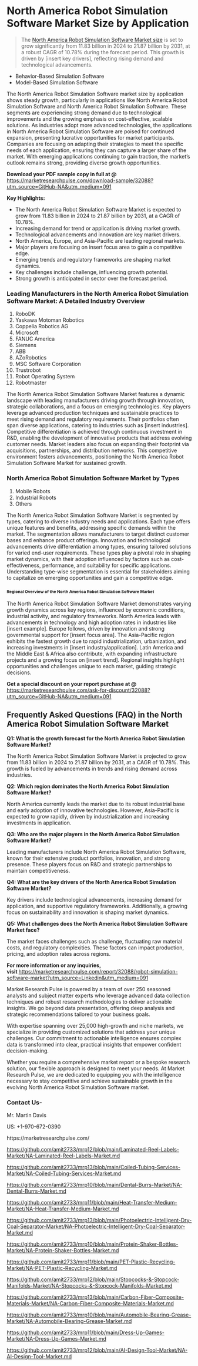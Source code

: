 <h1>North America Robot Simulation Software Market&nbsp;Size by Application</h1><blockquote><p>The <a href="https://marketresearchpulse.com/download-sample/32088?utm_source=GitHub-NA&amp;utm_medium=091">North America Robot Simulation Software Market size</a> is set to grow significantly from 11.83 billion in 2024 to 21.87 billion by 2031, at a robust CAGR of 10.78% during the forecast period. This growth is driven by [insert key drivers], reflecting rising demand and technological advancements.</p></blockquote><ul><li>Behavior-Based Simulation Software <li> Model-Based Simulation Software</li></ul><p>The North America Robot Simulation Software market size by application shows steady growth, particularly in applications like North America Robot Simulation Software and North America Robot Simulation Software. These segments are experiencing strong demand due to technological improvements and the growing emphasis on cost-effective, scalable solutions. As industries adopt more advanced technologies, the applications in North America Robot Simulation Software are poised for continued expansion, presenting lucrative opportunities for market participants. Companies are focusing on adapting their strategies to meet the specific needs of each application, ensuring they can capture a larger share of the market. With emerging applications continuing to gain traction, the market’s outlook remains strong, providing diverse growth opportunities.</p><p><strong>Download your PDF sample copy in full at @ </strong><a href="https://marketresearchpulse.com/download-sample/32088?utm_source=GitHub-NA&amp;utm_medium=091">https://marketresearchpulse.com/download-sample/32088?utm_source=GitHub-NA&amp;utm_medium=091</a></p><p><strong>Key Highlights: </strong></p><ul><li>The North America Robot Simulation Software Market is expected to grow from 11.83 billion in 2024 to 21.87 billion by 2031, at a CAGR of 10.78%.</li><li>Increasing demand for trend or application is driving market growth.</li><li>Technological advancements and innovation are key market drivers.</li><li>North America, Europe, and Asia-Pacific are leading regional markets.</li><li>Major players are focusing on insert focus area to gain a competitive edge.</li><li>Emerging trends and regulatory frameworks are shaping market dynamics.</li><li>Key challenges include challenge, influencing growth potential.</li><li>Strong growth is anticipated in sector over the forecast period.</li></ul><h3>Leading Manufacturers in the North America Robot Simulation Software Market: A Detailed Industry Overview</h3><ol><li>RoboDK</li><li>Yaskawa Motoman Robotics</li><li>Coppelia Robotics AG</li><li>Microsoft</li><li>FANUC America</li><li>Siemens</li><li>ABB</li><li>AZoRobotics</li><li>MSC Software Corporation</li><li>Trustrobot</li><li>Robot Operating System</li><li>Robotmaster</li></ol><div class="flex max-w-full flex-col flex-grow"><div class="min-h-8 text-message flex w-full flex-col items-end gap-2 whitespace-normal break-words [.text-message+&amp;]:mt-5" dir="auto" data-message-author-role="assistant" data-message-id="fd8432e4-4910-450d-b182-61b7bfb0a01f" data-message-model-slug="gpt-4o"><div class="flex w-full flex-col gap-1 empty:hidden first:pt-[3px]"><div class="markdown prose w-full break-words dark:prose-invert light"><p>The North America Robot Simulation Software Market features a dynamic landscape with leading manufacturers driving growth through innovation, strategic collaborations, and a focus on emerging technologies. Key players leverage advanced production techniques and sustainable practices to meet rising demand and regulatory requirements. Their portfolios often span diverse applications, catering to industries such as [insert industries]. Competitive differentiation is achieved through continuous investment in R&amp;D, enabling the development of innovative products that address evolving customer needs. Market leaders also focus on expanding their footprint via acquisitions, partnerships, and distribution networks. This competitive environment fosters advancements, positioning the North America Robot Simulation Software Market for sustained growth.</p></div></div></div></div><h3>North America Robot Simulation Software Market by Types</h3><ol><li>Mobile Robots <li> Industrial Robots <li> Others</li></ol><div class="flex max-w-full flex-col flex-grow"><div class="min-h-8 text-message flex w-full flex-col items-end gap-2 whitespace-normal break-words [.text-message+&amp;]:mt-5" dir="auto" data-message-author-role="assistant" data-message-id="084470be-0bb7-4664-bddf-5156b4f41249" data-message-model-slug="gpt-4o-mini"><div class="flex w-full flex-col gap-1 empty:hidden first:pt-[3px]"><div class="markdown prose w-full break-words dark:prose-invert light"><p>The North America Robot Simulation Software Market is segmented by types, catering to diverse industry needs and applications. Each type offers unique features and benefits, addressing specific demands within the market. The segmentation allows manufacturers to target distinct customer bases and enhance product offerings. Innovation and technological advancements drive differentiation among types, ensuring tailored solutions for varied end-user requirements. These types play a pivotal role in shaping market dynamics, with their adoption influenced by factors such as cost-effectiveness, performance, and suitability for specific applications. Understanding type-wise segmentation is essential for stakeholders aiming to capitalize on emerging opportunities and gain a competitive edge.</p></div></div></div></div><h3><span style="font-size: 11px;">Regional Overview of the North America Robot Simulation Software Market</span></h3><div class="flex max-w-full flex-col flex-grow"><div class="min-h-8 text-message flex w-full flex-col items-end gap-2 whitespace-normal break-words [.text-message+&amp;]:mt-5" dir="auto" data-message-author-role="assistant" data-message-id="e9038762-ce64-4e30-91c9-9bd413514231" data-message-model-slug="gpt-4o-mini"><div class="flex w-full flex-col gap-1 empty:hidden first:pt-[3px]"><div class="markdown prose w-full break-words dark:prose-invert light"><p>The North America Robot Simulation Software Market demonstrates varying growth dynamics across key regions, influenced by economic conditions, industrial activity, and regulatory frameworks. North America leads with advancements in technology and high adoption rates in industries like [insert example]. Europe follows, driven by innovation and strong governmental support for [insert focus area]. The Asia-Pacific region exhibits the fastest growth due to rapid industrialization, urbanization, and increasing investments in [insert industry/application]. Latin America and the Middle East &amp; Africa also contribute, with expanding infrastructure projects and a growing focus on [insert trend]. Regional insights highlight opportunities and challenges unique to each market, guiding strategic decisions.</p></div></div></div></div><p><strong>Get a special discount on your report purchase at @ </strong><a href="https://marketresearchpulse.com/ask-for-discount/32088?utm_source=GitHub-NA&amp;utm_medium=091">https://marketresearchpulse.com/ask-for-discount/32088?utm_source=GitHub-NA&amp;utm_medium=091</a></p><h2>Frequently Asked Questions (FAQ) in the North America Robot Simulation Software Market</h2><p><strong>Q1: What is the growth forecast for the North America Robot Simulation Software Market?</strong></p><p>The North America Robot Simulation Software Market is projected to grow from 11.83 billion in 2024 to 21.87 billion by 2031, at a CAGR of 10.78%. This growth is fueled by advancements in trends and rising demand across industries.</p><p><strong>Q2: Which region dominates the North America Robot Simulation Software Market?</strong></p><p>North America currently leads the market due to its robust industrial base and early adoption of innovative technologies. However, Asia-Pacific is expected to grow rapidly, driven by industrialization and increasing investments in application.</p><p><strong>Q3: Who are the major players in the North America Robot Simulation Software Market?</strong></p><p>Leading manufacturers include North America Robot Simulation Software, known for their extensive product portfolios, innovation, and strong presence. These players focus on R&amp;D and strategic partnerships to maintain competitiveness.</p><p><strong>Q4: What are the key drivers of the North America Robot Simulation Software Market?</strong></p><p>Key drivers include technological advancements, increasing demand for application, and supportive regulatory frameworks. Additionally, a growing focus on sustainability and innovation is shaping market dynamics.</p><p><strong>Q5: What challenges does the North America Robot Simulation Software Market face?</strong></p><p>The market faces challenges such as challenge, fluctuating raw material costs, and regulatory complexities. These factors can impact production, pricing, and adoption rates across regions.</p><p><strong>For more information or any inquiries, visit&nbsp;</strong><a href="https://marketresearchpulse.com/report/32088/robot-simulation-software-market?utm_source=Linkedin&utm_medium=091">https://marketresearchpulse.com/report/32088/robot-simulation-software-market?utm_source=Linkedin&utm_medium=091</a></p><p>Market Research Pulse is powered by a team of over 250 seasoned analysts and subject matter experts who leverage advanced data collection techniques and robust research methodologies to deliver actionable insights. We go beyond data presentation, offering deep analysis and strategic recommendations tailored to your business goals.</p><p>With expertise spanning over 25,000 high-growth and niche markets, we specialize in providing customized solutions that address your unique challenges. Our commitment to actionable intelligence ensures complex data is transformed into clear, practical insights that empower confident decision-making.</p><p>Whether you require a comprehensive market report or a bespoke research solution, our flexible approach is designed to meet your needs. At Market Research Pulse, we are dedicated to equipping you with the intelligence necessary to stay competitive and achieve sustainable growth in the evolving North America Robot Simulation Software market.</p><h3><strong>Contact Us-</strong></h3><p>Mr. Martin Davis</p><p>US: +1-970-672-0390</p><p>https://marketresearchpulse.com/</p><p><a href="https://github.com/amit2733/mrp12/blob/main/Laminated-Reel-Labels-Market/NA-Laminated-Reel-Labels-Market.md">https://github.com/amit2733/mrp12/blob/main/Laminated-Reel-Labels-Market/NA-Laminated-Reel-Labels-Market.md</a></p><p><a href="https://github.com/amit2733/mrp13/blob/main/Coiled-Tubing-Services-Market/NA-Coiled-Tubing-Services-Market.md">https://github.com/amit2733/mrp13/blob/main/Coiled-Tubing-Services-Market/NA-Coiled-Tubing-Services-Market.md</a></p><p><a href="https://github.com/amit2733/mrp10/blob/main/Dental-Burrs-Market/NA-Dental-Burrs-Market.md">https://github.com/amit2733/mrp10/blob/main/Dental-Burrs-Market/NA-Dental-Burrs-Market.md</a></p><p><a href="https://github.com/amit2733/mrp11/blob/main/Heat-Transfer-Medium-Market/NA-Heat-Transfer-Medium-Market.md">https://github.com/amit2733/mrp11/blob/main/Heat-Transfer-Medium-Market/NA-Heat-Transfer-Medium-Market.md</a></p><p><a href="https://github.com/amit2733/mrp13/blob/main/Photoelectric-Intelligent-Dry-Coal-Separator-Market/NA-Photoelectric-Intelligent-Dry-Coal-Separator-Market.md">https://github.com/amit2733/mrp13/blob/main/Photoelectric-Intelligent-Dry-Coal-Separator-Market/NA-Photoelectric-Intelligent-Dry-Coal-Separator-Market.md</a></p><p><a href="https://github.com/amit2733/mrp10/blob/main/Protein-Shaker-Bottles-Market/NA-Protein-Shaker-Bottles-Market.md">https://github.com/amit2733/mrp10/blob/main/Protein-Shaker-Bottles-Market/NA-Protein-Shaker-Bottles-Market.md</a></p><p><a href="https://github.com/amit2733/mrp11/blob/main/PET-Plastic-Recycling-Market/NA-PET-Plastic-Recycling-Market.md">https://github.com/amit2733/mrp11/blob/main/PET-Plastic-Recycling-Market/NA-PET-Plastic-Recycling-Market.md</a></p><p><a href="https://github.com/amit2733/mrp12/blob/main/Stopcocks-&-Stopcock-Manifolds-Market/NA-Stopcocks-&-Stopcock-Manifolds-Market.md">https://github.com/amit2733/mrp12/blob/main/Stopcocks-&-Stopcock-Manifolds-Market/NA-Stopcocks-&-Stopcock-Manifolds-Market.md</a></p><p><a href="https://github.com/amit2733/mrp13/blob/main/Carbon-Fiber-Composite-Materials-Market/NA-Carbon-Fiber-Composite-Materials-Market.md">https://github.com/amit2733/mrp13/blob/main/Carbon-Fiber-Composite-Materials-Market/NA-Carbon-Fiber-Composite-Materials-Market.md</a></p><p><a href="https://github.com/amit2733/mrp10/blob/main/Automobile-Bearing-Grease-Market/NA-Automobile-Bearing-Grease-Market.md">https://github.com/amit2733/mrp10/blob/main/Automobile-Bearing-Grease-Market/NA-Automobile-Bearing-Grease-Market.md</a></p><p><a href="https://github.com/amit2733/mrp11/blob/main/Dress-Up-Games-Market/NA-Dress-Up-Games-Market.md">https://github.com/amit2733/mrp11/blob/main/Dress-Up-Games-Market/NA-Dress-Up-Games-Market.md</a></p><p><a href="https://github.com/amit2733/mrp12/blob/main/AI-Design-Tool-Market/NA-AI-Design-Tool-Market.md">https://github.com/amit2733/mrp12/blob/main/AI-Design-Tool-Market/NA-AI-Design-Tool-Market.md</a></p>
